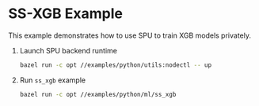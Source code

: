 # SS-XGB Example

This example demonstrates how to use SPU to train XGB models privately.

1. Launch SPU backend runtime

    ```sh
    bazel run -c opt //examples/python/utils:nodectl -- up
    ```

2. Run `ss_xgb` example

    ```sh
    bazel run -c opt //examples/python/ml/ss_xgb
    ```
